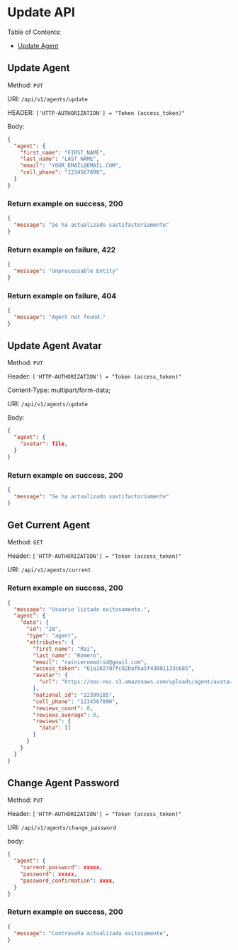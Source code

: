 # Update API

Table of Contents:

- [Update Agent](#update-agent)

## Update Agent

Method: `PUT`

URI: `/api/v1/agents/update`

HEADER: `['HTTP-AUTHORIZATION'] = "Token (access_token)"`

Body:

```json
{
  "agent": {
    "first_name": "FIRST_NAME",
    "last_name": "LAST_NAME",
    "email": "YOUR_EMAIL@EMAIL.COM",
    "cell_phone": "1234567890",
  }
}
```

### Return example on success, 200

```json
{
  "message": "Se ha actualizado sastifactoriamente"
}
```

### Return example on failure, 422

```json
{
  "message": "Unprocessable Entity"
}
```

### Return example on failure, 404

```json
{
  "message": "Agent not found."
}
```

## Update Agent Avatar

Method: `PUT`

Header: `['HTTP-AUTHORIZATION'] = "Token (access_token)"`

Content-Type: multipart/form-data;

URI: `/api/v1/agents/update`

Body:

```json
{
  "agent": {
    "avatar": file,
  }
}
```

### Return example on success, 200

```json
{
  "message": "Se ha actualizado sastifactoriamente"
}
```

## Get Current Agent

Method: `GET`

Header: `['HTTP-AUTHORIZATION'] = "Token (access_token)"`


URI: `/api/v1/agents/current`

### Return example on success, 200

```json
{
  "message": "Usuario listado exitosamente.",
  "agent": {
    "data": {
      "id": "28",
      "type": "agent",
      "attributes": {
        "first_name": "Rai",
        "last_name": "Romero",
        "email": "rainieromadrid@gmail.com",
        "access_token": "61a1027d7fc02baf6a5f43001133c685",
        "avatar": {
          "url": "https://noc-noc.s3.amazonaws.com/uploads/agent/avatar/28/Rai.jpeg"
        },
        "national_id": "22399185",
        "cell_phone": "1234567890",
        "rewiews_count": 0,
        "rewiews_average": 0,
        "rewiews": {
          "data": []
        }
      }
    }
  }
}
```

## Change Agent Password

Method: `PUT`

Header: `['HTTP-AUTHORIZATION'] = "Token (access_token)"`

URI: `/api/v1/agents/change_password`

body:

```json
{
  "agent": {
    "current_password": xxxxx,
    "password": xxxxx,
    "password_confirmation": xxxx,
  }
}
```

### Return example on success, 200

```json
{
  "message": "Contraseña actualizada exitosamente",
}
```